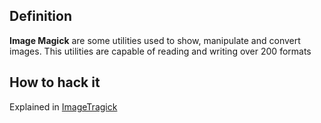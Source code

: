 ## Definition
__Image Magick__ are some utilities used to show, manipulate and convert images. This utilities are capable of reading and writing over 200 formats

## How to hack it
Explained in [ImageTragick](<General Info/Tecnologias/Ataques/ImageTragick.md>)
